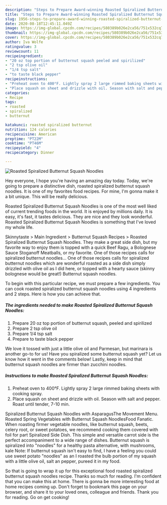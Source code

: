 ```yaml
---
description: "Steps to Prepare Award-winning Roasted Spiralized Butternut Squash Noodles"
title: "Steps to Prepare Award-winning Roasted Spiralized Butternut Squash Noodles"
slug: 1956-steps-to-prepare-award-winning-roasted-spiralized-butternut-squash-noodles
date: 2020-08-18T12:45:11.049Z
image: https://img-global.cpcdn.com/recipes/580389b026e2ca56/751x532cq70/roasted-spiralized-butternut-squash-noodles-recipe-main-photo.jpg
thumbnail: https://img-global.cpcdn.com/recipes/580389b026e2ca56/751x532cq70/roasted-spiralized-butternut-squash-noodles-recipe-main-photo.jpg
cover: https://img-global.cpcdn.com/recipes/580389b026e2ca56/751x532cq70/roasted-spiralized-butternut-squash-noodles-recipe-main-photo.jpg
author: Iva Wolfe
ratingvalue: 3
reviewcount: 11
recipeingredient:
- "20 oz top portion of butternut squash peeled and spirilized"
- "2 tsp olive oil"
- "1/4 tsp salt"
- "to taste black pepper"
recipeinstructions:
- "Preheat oven to 400°F. Lightly spray 2 large rimmed baking sheets with cooking spray."
- "Place squash on sheet and drizzle with oil. Season with salt and pepper. Roast until tender, 7-10 min."
categories:
- Recipe
tags:
- roasted
- spiralized
- butternut

katakunci: roasted spiralized butternut 
nutrition: 124 calories
recipecuisine: American
preptime: "PT22M"
cooktime: "PT46M"
recipeyield: "4"
recipecategory: Dinner

---
```



![Roasted Spiralized Butternut Squash Noodles](https://img-global.cpcdn.com/recipes/580389b026e2ca56/751x532cq70/roasted-spiralized-butternut-squash-noodles-recipe-main-photo.jpg)

Hey everyone, I hope you're having an amazing day today. Today, we're going to prepare a distinctive dish, roasted spiralized butternut squash noodles. It is one of my favorites food recipes. For mine, I'm gonna make it a bit unique. This will be really delicious.

Roasted Spiralized Butternut Squash Noodles is one of the most well liked of current trending foods in the world. It is enjoyed by millions daily. It is easy, it's fast, it tastes delicious. They are nice and they look wonderful. Roasted Spiralized Butternut Squash Noodles is something that I've loved my whole life.

Skinnytaste &gt; Main Ingredient &gt; Butternut Squash Recipes &gt; Roasted Spiralized Butternut Squash Noodles. They make a great side dish, but my favorite way to enjoy them is topped with a quick Beef Ragu, a Bolognese Sauce Stoganoff Meatballs, or my favorite. One of those recipes calls for spiralized butternut noodles… One of those recipes calls for spiralized butternut noodles which are wonderful roasted as a side dish simply drizzled with olive oil as I did here, or topped with a hearty sauce (skinny bolognese would be great!) Butternut squash noodles.


To begin with this particular recipe, we must prepare a few ingredients. You can cook roasted spiralized butternut squash noodles using 4 ingredients and 2 steps. Here is how you can achieve that.

<!--inarticleads1-->

##### The ingredients needed to make Roasted Spiralized Butternut Squash Noodles:

1. Prepare 20 oz top portion of butternut squash, peeled and spirilized
1. Prepare 2 tsp olive oil
1. Prepare 1/4 tsp salt
1. Prepare to taste black pepper


We love it tossed with just a little olive oil and Parmesan, but marinara is another go-to for us! Have you spiralized some butternut squash yet? Let us know how it went in the comments below! Lastly, keep in mind that butternut squash noodles are firmer than zucchini noodles. 

<!--inarticleads2-->

##### Instructions to make Roasted Spiralized Butternut Squash Noodles:

1. Preheat oven to 400°F. Lightly spray 2 large rimmed baking sheets with cooking spray.
1. Place squash on sheet and drizzle with oil. Season with salt and pepper. Roast until tender, 7-10 min.


Spiralized Butternut Squash Noodles with AsparagusThe Movement Menu. Roasted Spring Vegetables with Butternut Squash NoodlesFood Fanatic. When roasting firmer vegetable noodles, like butternut squash, beets, celery root, or sweet potatoes, we recommend cooking them covered with foil for part Spiralized Side Dish. This simple and versatile carrot side is the perfect accompaniment to a wide range of dishes. Butternut squash is spiralized into &#34;noodles&#34; for a healthy pasta alternative, with mushrooms, kale Note: If butternut squash isn&#39;t easy to find, I have a feeling you could use sweet potato &#34;noodles&#34; as an I roasted the bulb portion of my squash with a little olive oil, salt an pepper, pureed it in my food. 

So that is going to wrap it up for this exceptional food roasted spiralized butternut squash noodles recipe. Thanks so much for reading. I'm confident that you can make this at home. There is gonna be more interesting food at home recipes coming up. Don't forget to bookmark this page on your browser, and share it to your loved ones, colleague and friends. Thank you for reading. Go on get cooking!
